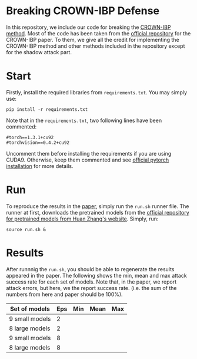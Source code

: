 # Breaking CROWN-IBP Defense
In this repository, we include our code for breaking the [CROWN-IBP method](https://arxiv.org/abs/1906.06316).
Most of the code has been taken from the [official repository](https://github.com/huanzhang12/CROWN-IBP) for the CROWN-IBP paper. 
To them, we give all the credit for implementing the CROWN-IBP method and other methods included in the repository except for the shadow attack part.

# Start
Firstly, install the required libraries from `requirements.txt`. You may simply use:
```
pip install -r requirements.txt 
``` 
Note that in the `requirements.txt`, two following lines have been commented:
```
#torch==1.3.1+cu92
#torchvision==0.4.2+cu92
```
Uncomment them before installing the requirements if you are using CUDA9. 
Otherwise, keep them commented and see [official pytorch installation](https://pytorch.org/get-started/locally/) for more details. 
# Run
To reproduce the results in the [paper](https://openreview.net/forum?id=HJxdTxHYvB), simply run the `run.sh` runner file. 
The runner at first, downloads the pretrained models from the [official repository for pretrained models from Huan Zhang's website](https://download.huan-zhang.com/models/crown-ibp/models_crown-ibp.tar.gz).
 Simply, run:
```
source run.sh &
```

# Results
After runnnig the `run.sh`, you should be able to regenerate the results appeared in the paper. 
The following shows the min, mean and max attack success rate for each set of models. 
Note that, in the paper, we report attack errors, but here, we the report success rate. (i.e. the sum of the numbers from here and paper should be 100%). 


| Set of models  | Eps | Min | Mean | Max |
| -------------  | --- | --- | ---- | --- |
| 9 small models | 2   |     |      |     | 
| 8 large models | 2   |     |      |     | 
| 9 small models | 8   |     |      |     | 
| 8 large models | 8   |     |      |     | 
